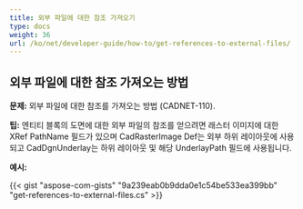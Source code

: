 ```yaml
---
title: 외부 파일에 대한 참조 가져오기
type: docs
weight: 36
url: /ko/net/developer-guide/how-to/get-references-to-external-files/
---
```


## **외부 파일에 대한 참조 가져오는 방법**

**문제:** 외부 파일에 대한 참조를 가져오는 방법 (CADNET-110).

**팁:** 엔티티 블록의 도면에 대한 외부 파일의 참조를 얻으려면 래스터 이미지에 대한 XRef PathName 필드가 있으며 CadRasterImage Def는 외부 하위 레이아웃에 사용되고 CadDgnUnderlay는 하위 레이아웃 및 해당 UnderlayPath 필드에 사용됩니다.

**예시:**

{{< gist "aspose-com-gists" "9a239eab0b9dda0e1c54be533ea399bb" "get-references-to-external-files.cs" >}}
